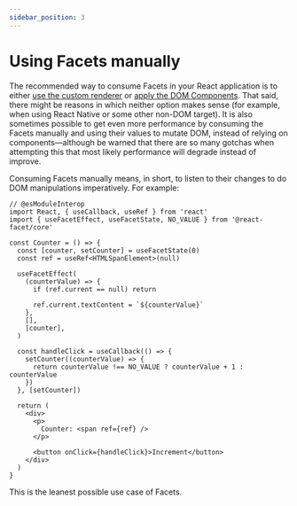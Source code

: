 ```yaml
---
sidebar_position: 3
---
```


# Using Facets manually

The recommended way to consume Facets in your React application is to either [use the custom renderer](using-the-custom-renderer) or [apply the DOM Components](../api/dom-components). That said, there might be reasons in which neither option makes sense (for example, when using React Native or some other non-DOM target). It is also sometimes possible to get even more performance by consuming the Facets manually and using their values to mutate DOM, instead of relying on components—although be warned that there are so many gotchas when attempting this that most likely performance will degrade instead of improve.

Consuming Facets manually means, in short, to listen to their changes to do DOM manipulations imperatively. For example:

```tsx twoslash
// @esModuleInterop
import React, { useCallback, useRef } from 'react'
import { useFacetEffect, useFacetState, NO_VALUE } from '@react-facet/core'

const Counter = () => {
  const [counter, setCounter] = useFacetState(0)
  const ref = useRef<HTMLSpanElement>(null)

  useFacetEffect(
    (counterValue) => {
      if (ref.current == null) return

      ref.current.textContent = `${counterValue}`
    },
    [],
    [counter],
  )

  const handleClick = useCallback(() => {
    setCounter((counterValue) => {
      return counterValue !== NO_VALUE ? counterValue + 1 : counterValue
    })
  }, [setCounter])

  return (
    <div>
      <p>
        Counter: <span ref={ref} />
      </p>

      <button onClick={handleClick}>Increment</button>
    </div>
  )
}
```

This is the leanest possible use case of Facets.
